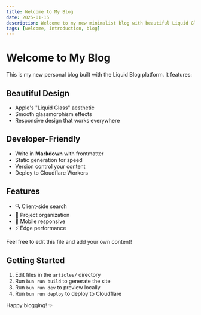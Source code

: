 ```yaml
---
title: Welcome to My Blog
date: 2025-01-15
description: Welcome to my new minimalist blog with beautiful Liquid Glass design
tags: [welcome, introduction, blog]
---
```


# Welcome to My Blog

This is my new personal blog built with the Liquid Blog platform. It features:

## Beautiful Design
- Apple's "Liquid Glass" aesthetic
- Smooth glassmorphism effects
- Responsive design that works everywhere

## Developer-Friendly
- Write in **Markdown** with frontmatter
- Static generation for speed
- Version control your content
- Deploy to Cloudflare Workers

## Features
- 🔍 Client-side search
- 📁 Project organization
- 📱 Mobile responsive
- ⚡ Edge performance

Feel free to edit this file and add your own content!

## Getting Started

1. Edit files in the `articles/` directory
2. Run `bun run build` to generate the site
3. Run `bun run dev` to preview locally
4. Run `bun run deploy` to deploy to Cloudflare

Happy blogging! ✨
